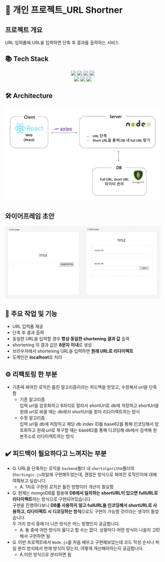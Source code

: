 # 🔎 개인 프로젝트\_URL Shortner

## 프로젝트 개요

URL 입력폼에 URL을 입력하면 단축 후 결과를 출력하는 서비스

## 📚 Tech Stack

<div align=center> 
<img src="https://img.shields.io/badge/html5-E34F26?style=for-the-badge&logo=html5&logoColor=white"> 
  <img src="https://img.shields.io/badge/css-1572B6?style=for-the-badge&logo=css3&logoColor=white"> 
  <img src="https://img.shields.io/badge/javascript-F7DF1E?style=for-the-badge&logo=javascript&logoColor=black"> 
  <img src="https://img.shields.io/badge/react-61DAFB?style=for-the-badge&logo=react&logoColor=black">
  <br/>
  <img src="https://img.shields.io/badge/node.js-339933?style=for-the-badge&logo=Node.js&logoColor=white">
  <img src="https://img.shields.io/badge/jquery-0769AD?style=for-the-badge&logo=jquery&logoColor=white">
  <img src="https://img.shields.io/badge/mongoDB-47A248?style=for-the-badge&logo=MongoDB&logoColor=white">
</div>

## 🛠 Architecture

<img src="./frontend/images/Architecture.png"/>

## 와이어프레임 초안

<img src="./images/urlShortner_wireframe.png "/>

## 📝 주요 작업 및 기능

- URL 입력폼 제공
- 단축 후 결과 출력
- 동일한 URL을 입력할 경우 **항상 동일한 shortening 결과 값** 출력
- shortening 의 결과 값은 **8문자 이내**로 생성
- 브라우저에서 shortening URL을 입력하면 **원래 URL로 리다이렉트**
- 도메인은 **localhost**로 처리

## ⚙️ 리팩토링 한 부분

- 기존에 짜여진 로직은 틀린 알고리즘이라는 피드백을 받았고, 수정해서 url을 단축함
  - 기존 알고리즘  
    입력 url을 암호화하고 8자리로 잘라서 shortUrl로 db에 저장하고 shortUrl을 원래 url로 바꿀 때는 db에서 shortUrl을 찾아 리다이렉트하는 방식
  - 수정 알고리즘  
    입력 url을 db에 저장하고 해당 db index ID를 base62를 통해 인코딩해서 암호화하고 원래 url로 복구할 때는 base62를 통해 디코딩해 db에서 검색해 원본주소로 리다이렉트하는 방식

## ✔️ 피드백이 필요하다고 느껴지는 부분

- Q. URL을 단축하는 로직을 `backend`폴더 내 `shortalgorithm`폴더의 `ShortLogic.js`파일에 구현해두었는데, 괜찮은 방식으로 짜여진 로직인지에 대해 여쭤보고 싶습니다.
  - A. 1차로 구현된 로직은 틀린 방향이라 개선이 필요함
- Q. 현재는 mongoDB를 활용해 **DB에서 일치하는 shortURL이 있으면 fullURL로 리다이렉트**하는 방식으로 구현되어있습니다.  
  구현을 진행하다보니 **DB를 사용하지 않고 fullURL을 인코딩해서 shortURL로 사용하고, 리다이렉트 시 디코딩하는 방식**으로도 구현이 가능할 것이라는 생각이 들었습니다.  
  두 가지 방식 중에 더 나은 방식은 어느 방향인지 궁금합니다.
  - A. 둘 중에 어떤 방식이 옳다고 할 수는 없다. 상황마다 어떤 방식이 나을지 고민해서 구현하면 됨
- Q. 이번 프로젝트에서 `Node.js`를 처음 배우고 구현해보았는데 코드 작성 순서나 파일 분리 방식에서 현재 방식이 맞는지, 어떻게 개선해야하는지 궁금합니다.
  - A.이런 방식으로 분리하면 됨
